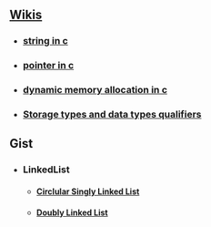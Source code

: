## [Wikis](https://github.com/rafiulgits/HelloC/wiki)
  * ### [string in c](https://github.com/rafiulgits/HelloC/wiki/Working-with-string)
  * ### [pointer in c](https://github.com/rafiulgits/HelloC/wiki/Working-with-pointer)
  * ### [dynamic memory allocation in c](https://github.com/rafiulgits/HelloC/wiki/Working-with-dynamic-memory)
  * ### [Storage types and data types qualifiers](https://github.com/rafiulgits/HelloC/wiki/Data-Type-Qualifiers-and-Storage-Class-Specifier)
  
## Gist
 * ### LinkedList
   * #### [Circlular Singly Linked List](https://gist.github.com/rafiulgits/cbe9d68b1343a3adbb3d541e1187c37a)
   * #### [Doubly Linked List](https://gist.github.com/rafiulgits/54aa1ecee9b531cb33c1b7eeb4f68c66)
